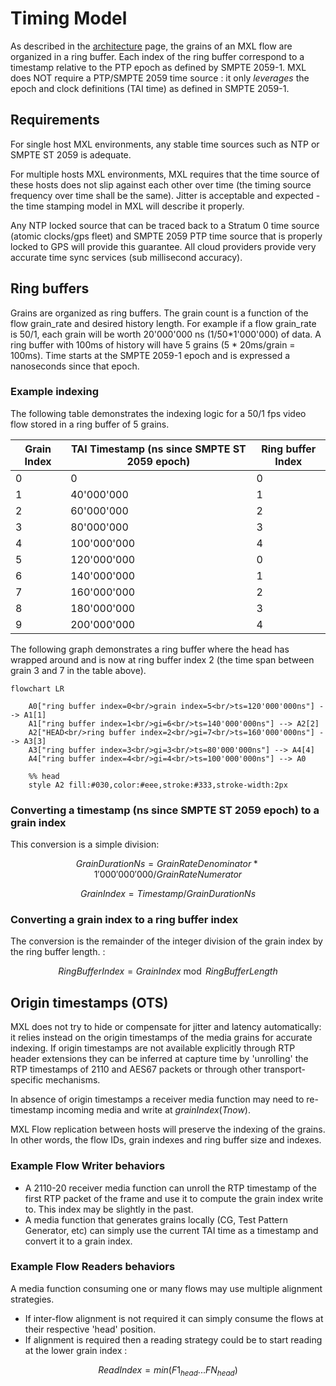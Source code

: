 # Timing Model

As described in the [architecture](./architecture.md) page, the grains of an MXL flow are organized in a ring buffer. Each index of the ring buffer correspond to a timestamp relative to the PTP epoch as defined by SMPTE 2059-1. MXL does NOT require a PTP/SMPTE 2059 time source : it only _leverages_ the epoch and clock definitions (TAI time) as defined in SMPTE 2059-1.

## Requirements

For single host MXL environments, any stable time sources such as NTP or SMPTE ST 2059 is adequate.

For multiple hosts MXL environments, MXL requires that the time source of these hosts does not slip against each other over time (the timing source frequency over time shall be the same). Jitter is acceptable and expected - the time stamping model in MXL will describe it properly.

Any NTP locked source that can be traced back to a Stratum 0 time source (atomic clocks/gps fleet) and SMPTE 2059 PTP time source that is properly locked to GPS will provide this guarantee. All cloud providers provide very accurate time sync services (sub millisecond accuracy).

## Ring buffers

Grains are organized as ring buffers. The grain count is a function of the flow grain_rate and desired history length. For example if a flow grain_rate is 50/1, each grain will be worth 20'000'000 ns (1/50*1'000'000) of data. A ring buffer with 100ms of history will have 5 grains (5 * 20ms/grain = 100ms). Time starts at the SMPTE 2059-1 epoch and is expressed a nanoseconds since that epoch.

### Example indexing

The following table demonstrates the indexing logic for a 50/1 fps video flow stored in a ring buffer of 5 grains.

| Grain Index | TAI Timestamp (ns since SMPTE ST 2059 epoch) | Ring buffer Index |
| ----------- | -------------------------------------------- | ----------------- |
| 0           | 0                                            | 0                 |
| 1           | 40'000'000                                   | 1                 |
| 2           | 60'000'000                                   | 2                 |
| 3           | 80'000'000                                   | 3                 |
| 4           | 100'000'000                                  | 4                 |
| 5           | 120'000'000                                  | 0                 |
| 6           | 140'000'000                                  | 1                 |
| 7           | 160'000'000                                  | 2                 |
| 8           | 180'000'000                                  | 3                 |
| 9           | 200'000'000                                  | 4                 |

The following graph demonstrates a ring buffer where the head has wrapped around and is now at ring buffer index 2 (the time span between grain 3 and 7 in the table above).

```mermaid
flowchart LR

    A0["ring buffer index=0<br/>grain index=5<br/>ts=120'000'000ns"] --> A1[1]
    A1["ring buffer index=1<br/>gi=6<br/>ts=140'000'000ns"] --> A2[2]
    A2["HEAD<br/>ring buffer index=2<br/>gi=7<br/>ts=160'000'000ns"] --> A3[3]
    A3["ring buffer index=3<br/>gi=3<br/>ts=80'000'000ns"] --> A4[4]
    A4["ring buffer index=4<br/>gi=4<br/>ts=100'000'000ns"] --> A0

    %% head
    style A2 fill:#030,color:#eee,stroke:#333,stroke-width:2px

```

### Converting a timestamp (ns since SMPTE ST 2059 epoch) to a grain index

This conversion is a simple division:

$$
GrainDurationNs = GrainRateDenominator * 1'000'000'000 / GrainRateNumerator
$$

$$
GrainIndex = Timestamp / GrainDurationNs
$$

### Converting a grain index to a ring buffer index

The conversion is the remainder of the integer division of the grain index by the ring buffer length. :

$$
RingBufferIndex = GrainIndex \bmod RingBufferLength
$$

## Origin timestamps (OTS)

MXL does not try to hide or compensate for jitter and latency automatically: it relies instead on the origin timestamps of the media grains for accurate indexing. If origin timestamps are not available explicitly through RTP header extensions they can be inferred at capture time by 'unrolling' the RTP timestamps of 2110 and AES67 packets or through other transport-specific mechanisms.

In absence of origin timestamps a receiver media function may need to re-timestamp incoming media and write at $grainIndex(T{now})$.

MXL Flow replication between hosts will preserve the indexing of the grains. In other words, the flow IDs, grain indexes and ring buffer size and indexes.

### Example Flow Writer behaviors

- A 2110-20 receiver media function can unroll the RTP timestamp of the first RTP packet of the frame and use it to compute the grain index write to. This index may be slightly in the past.
- A media function that generates grains locally (CG, Test Pattern Generator, etc) can simply use the current TAI time as a timestamp and convert it to a grain index.

### Example Flow Readers behaviors

A media function consuming one or many flows may use multiple alignment strategies.

- If inter-flow alignment is not required it can simply consume the flows at their respective 'head' position.
- If alignment is required then a reading strategy could be to start reading at the lower grain index :

$$
ReadIndex = min(F1_{head} ... FN_{head})
$$
